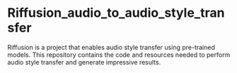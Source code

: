 # Riffusion_audio_to_audio_style_transfer
Riffusion is a project that enables audio style transfer using pre-trained models. This repository contains the code and resources needed to perform audio style transfer and generate impressive results.
